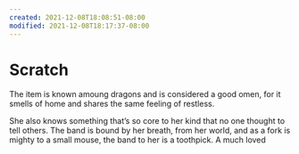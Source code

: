 ```yaml
---
created: 2021-12-08T18:08:51-08:00
modified: 2021-12-08T18:17:37-08:00
---
```


# Scratch

The item is known amoung dragons and is considered a good omen, for it smells of home and shares the same feeling of restless.

She also knows something that’s so core to her kind that no one thought to tell others. The band is bound by her breath, from her world, and as a fork is mighty to a small mouse, the band to her is a toothpick. A much loved
